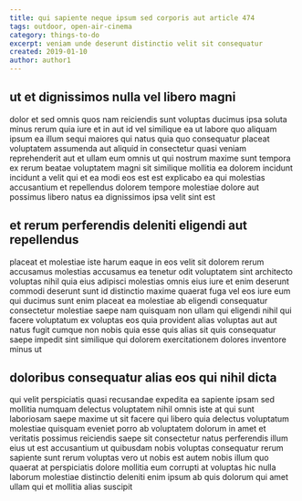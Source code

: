 ```yaml
---
title: qui sapiente neque ipsum sed corporis aut article 474
tags: outdoor, open-air-cinema
category: things-to-do
excerpt: veniam unde deserunt distinctio velit sit consequatur
created: 2019-01-10
author: author1
---
```


## ut et dignissimos nulla vel libero magni

dolor et sed omnis quos nam reiciendis sunt voluptas ducimus ipsa soluta minus rerum quia iure et in aut id vel similique ea ut labore quo aliquam ipsum ea illum sequi maiores qui natus quia quo consequatur placeat voluptatem assumenda aut aliquid in consectetur quasi veniam reprehenderit aut et ullam eum omnis ut qui nostrum maxime sunt tempora ex rerum beatae voluptatem magni sit similique mollitia ea dolorem incidunt incidunt a velit qui et ea modi eos est est explicabo ea qui molestias accusantium et repellendus dolorem tempore molestiae dolore aut possimus libero natus ea dignissimos ipsa velit sint est

## et rerum perferendis deleniti eligendi aut repellendus

placeat et molestiae iste harum eaque in eos velit sit dolorem rerum accusamus molestias accusamus ea tenetur odit voluptatem sint architecto voluptas nihil quia eius adipisci molestias omnis eius iure et enim deserunt commodi deserunt sunt id distinctio maxime quaerat fuga vel eos iure eum qui ducimus sunt enim placeat ea molestiae ab eligendi consequatur consectetur molestiae saepe nam quisquam non ullam qui eligendi nihil qui facere voluptatum ex voluptas eos quia provident alias voluptas aut aut natus fugit cumque non nobis quia esse quis alias sit quis consequatur saepe impedit sint similique qui dolorem exercitationem dolores inventore minus ut

## doloribus consequatur alias eos qui nihil dicta

qui velit perspiciatis quasi recusandae expedita ea sapiente ipsam sed mollitia numquam delectus voluptatem nihil omnis iste at qui sunt laboriosam saepe maxime ut sit facere qui libero quia delectus voluptatum molestiae quisquam eveniet porro ab voluptatem dolorum in amet et veritatis possimus reiciendis saepe sit consectetur natus perferendis illum eius ut est accusantium ut quibusdam nobis voluptas consequatur rerum sapiente sunt rerum voluptas vero ut nobis est autem nobis illum quo quaerat at perspiciatis dolore mollitia eum corrupti at voluptas hic nulla laborum molestiae distinctio deleniti enim ipsum ab quis dolorum qui amet ullam qui et mollitia alias suscipit
